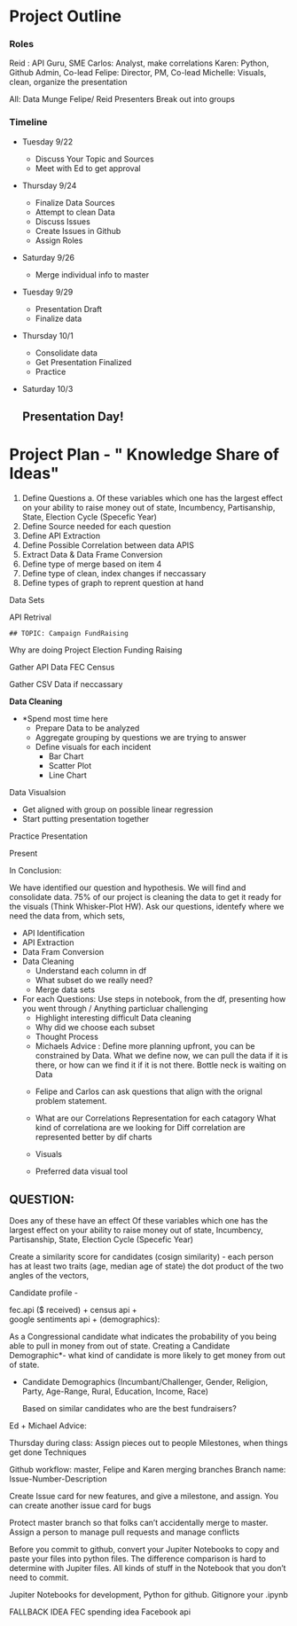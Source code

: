 # Project Outline

### Roles

Reid : API Guru, SME
Carlos: Analyst, make correlations
Karen: Python, Github Admin, Co-lead
Felipe: Director, PM, Co-lead
Michelle: Visuals, clean, organize the presentation

All: Data Munge
Felipe/ Reid Presenters
Break out into groups

### Timeline
* Tuesday 9/22
    * Discuss Your Topic and Sources
    * Meet with Ed to get approval
* Thursday 9/24
    * Finalize Data Sources
    * Attempt to clean Data
    * Discuss Issues 
    * Create Issues in Github
    * Assign Roles
    
* Saturday 9/26
    * Merge individual info to master

    
* Tuesday 9/29
    * Presentation Draft
    * Finalize data
* Thursday 10/1
    * Consolidate data
    * Get Presentation Finalized
    * Practice
* Saturday 10/3
    ##  **Presentation Day!**


# Project Plan - " Knowledge Share of Ideas"

1. Define Questions
	a. Of these variables which one has the largest effect on your ability to raise money out of state, Incumbency, Partisanship, State, Election Cycle (Specefic Year)
2. Define Source needed for each question
3. Define API Extraction
4. Define Possible Correlation between data APIS
5. Extract Data &  Data Frame Conversion
6. Define type of merge based on item 4
7. Define type of clean, index changes if neccassary
8. Define types of graph to reprent question at hand


Data Sets

API Retrival


    
    ## TOPIC: Campaign FundRaising

Why are doing Project
Election Funding Raising

Gather API Data
FEC
Census

Gather CSV Data if neccassary

**Data Cleaning**
- *Spend most time here
   * Prepare Data to be analyzed
   * Aggregate grouping by questions we are trying to answer
   * Define visuals for each incident
      * Bar Chart
      * Scatter Plot
      * Line Chart
   
Data Visualsion
   * Get aligned with group on possible linear regression
   * Start putting presentation together
   
Practice Presentation
  
Present
  
 In Conclusion:
 
 We have identified our question and hypothesis. We will find and consolidate data. 75% of our project is cleaning the data to get it ready for the visuals (Think Whisker-Plot HW). Ask our questions, identefy where we need the data from, which sets, 

* API Identification
* API Extraction
* Data Fram Conversion
* Data Cleaning
   * Understand each column in df
   * What subset do we really need?
   * Merge data sets
* For each Questions: Use steps in notebook, from the df, presenting how you went through / Anything particluar challenging
   *  Highlight interesting difficult Data cleaning
   * Why did we choose each subset
   * Thought Process
    - Michaels Advice : Define more planning upfront, you can be constrained by Data. What we define now, we can pull the data if it is there, or how can we find it if it is not there. Bottle neck is waiting on Data
    * Felipe and Carlos can ask questions that align with the orignal problem statement. 
    * What are our Correlations
      Representation for each catagory
      What kind of correlationa are we looking for
      Diff correlation are represented better by dif charts
      
  * Visuals
   * Preferred data visual tool
   


## QUESTION: 
Does any of these have an effect 
Of these variables which one has the largest effect on your ability to raise money out of state, Incumbency, Partisanship, State, Election Cycle (Specefic Year)

Create a similarity score for candidates (cosign similarity) - each person has at least two traits (age, median age of state) the dot product of the two angles of the vectors, 
	
Candidate profile -  

fec.api ($ received) + 
census api +  
google sentiments api +
(demographics):

As a Congressional candidate what indicates the probability of you being able to pull in money from out of state. Creating a Candidate Demographic*- what kind of candidate is more likely to get money from out of state. 

* Candidate Demographics (Incumbant/Challenger, Gender, Religion, Party, Age-Range, Rural, Education, Income, Race)

	Based on similar candidates who are the best fundraisers?

Ed + Michael Advice:

Thursday during class:
Assign pieces out to people
Milestones, when things get done
Techniques

Github workflow: 
master, Felipe and Karen merging branches
Branch name: 
Issue-Number-Description

Create Issue card for new features, and give a milestone, and assign. You can create another issue card for bugs 

Protect master branch so that folks can’t accidentally merge to master. Assign a person to manage pull requests and manage conflicts

Before you commit to github, convert your Jupiter Notebooks to copy and paste your files into python files. The difference comparison is hard to determine with Jupiter files. All kinds of stuff in the Notebook that you don’t need to commit. 

Jupiter Notebooks for development, Python for github. Gitignore your .ipynb 





FALLBACK IDEA
FEC spending idea
Facebook api
